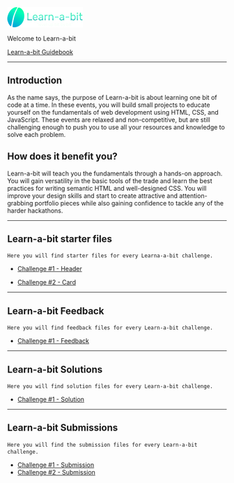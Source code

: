 <img src="./Challenges/Challenge01/images/learnabit-logo.png" />

Welcome to Learn-a-bit

[Learn-a-bit Guidebook](https://sites.google.com/mintbean.io/mintbean-learn-a-bit-guide/about-learn-a-bit)

---

## Introduction

As the name says, the purpose of Learn-a-bit is about learning one bit of code at a time.
In these events, you will build small projects to educate yourself on the fundamentals of web development using HTML, CSS, and JavaScript.
These events are relaxed and non-competitive, but are still challenging enough to push you to use all your resources and knowledge to solve each problem.

## How does it benefit you?

Learn-a-bit will teach you the fundamentals through a hands-on approach. You will gain versatility in the basic tools of the trade and learn the best practices for writing semantic HTML and well-designed CSS. You will improve your design skills and start to create attractive and attention-grabbing portfolio pieces while also gaining confidence to tackle any of the harder hackathons.

---

## Learn-a-bit starter files

    Here you will find starter files for every Learna-a-bit challenge.

- [Challenge #1 - Header](./Challenge01)

- [Challenge #2 - Card](./Challenge02)

---

## Learn-a-bit Feedback

    Here you will find feedback files for every Learn-a-bit challenge.

- [Challenge #1 - Feedback](./Feedback/challenge01-feedback.md)

---

## Learn-a-bit Solutions

    Here you will find solution files for every Learn-a-bit challenge.

- [Challenge #1 - Solution](./Solutions/Challenge01/)
---

## Learn-a-bit Submissions

    Here you will find the submission files for every Learn-a-bit challenge.

- [Challenge #1 - Submission](./Challenges/Challenge01/header-final/)
- [Challenge #2 - Submission](./Challenges/Challenge02/)
